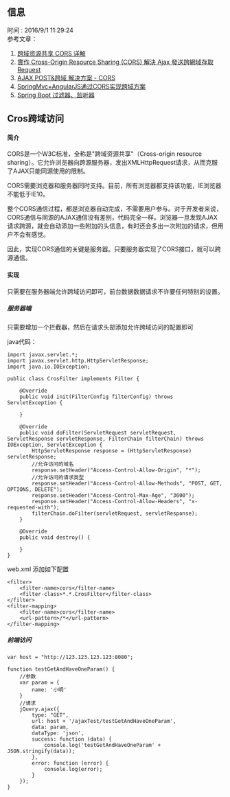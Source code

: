## 信息
时间 : 2016/9/1 11:29:24   
参考文章：  

1. [跨域资源共享 CORS 详解](http://www.ruanyifeng.com/blog/2016/04/cors.html)  
2. [實作 Cross-Origin Resource Sharing (CORS) 解決 Ajax 發送跨網域存取 Request](https://blog.toright.com/posts/3205/%E5%AF%A6%E4%BD%9C-cross-origin-resource-sharing-cros-%E8%A7%A3%E6%B1%BA-ajax-%E7%99%BC%E9%80%81%E8%B7%A8%E7%B6%B2%E5%9F%9F%E5%AD%98%E5%8F%96-request.html)
3. [AJAX POST&跨域 解决方案 - CORS](http://www.cnblogs.com/Darren_code/p/cors.html)
4. [SpringMvc+AngularJS通过CORS实现跨域方案](http://www.tuicool.com/articles/umymmqY)
5. [ Spring Boot 过滤器、监听器](http://blog.csdn.net/catoop/article/details/50501688)


## Cros跨域访问

#### 简介

CORS是一个W3C标准，全称是"跨域资源共享"（Cross-origin resource sharing）。它允许浏览器向跨源服务器，发出XMLHttpRequest请求，从而克服了AJAX只能同源使用的限制。  

CORS需要浏览器和服务器同时支持。目前，所有浏览器都支持该功能，IE浏览器不能低于IE10。  

整个CORS通信过程，都是浏览器自动完成，不需要用户参与。对于开发者来说，CORS通信与同源的AJAX通信没有差别，代码完全一样。浏览器一旦发现AJAX请求跨源，就会自动添加一些附加的头信息，有时还会多出一次附加的请求，但用户不会有感觉。  

因此，实现CORS通信的关键是服务器。只要服务器实现了CORS接口，就可以跨源通信。

#### 实现
只需要在服务器端允许跨域访问即可，前台数据数据请求不许要任何特别的设置。  

##### 服务器端

只需要增加一个拦截器，然后在请求头部添加允许跨域访问的配置即可

java代码：

    import javax.servlet.*;
    import javax.servlet.http.HttpServletResponse;
    import java.io.IOException;
    
    public class CrosFilter implements Filter {
    
        @Override
        public void init(FilterConfig filterConfig) throws ServletException {
    
        }
    
        @Override
        public void doFilter(ServletRequest servletRequest, ServletResponse servletResponse, FilterChain filterChain) throws IOException, ServletException {
            HttpServletResponse response = (HttpServletResponse) servletResponse;
            //允许访问的域名
            response.setHeader("Access-Control-Allow-Origin", "*");
            //允许访问的请求类型
            response.setHeader("Access-Control-Allow-Methods", "POST, GET, OPTIONS, DELETE");
            response.setHeader("Access-Control-Max-Age", "3600");
            response.setHeader("Access-Control-Allow-Headers", "x-requested-with");
            filterChain.doFilter(servletRequest, servletResponse);
        }
    
        @Override
        public void destroy() {
    
        }
    }

web.xml 添加如下配置


    <filter>
        <filter-name>cors</filter-name>
        <filter-class>*.*.CrosFilter</filter-class>
    </filter>
    <filter-mapping>
        <filter-name>cors</filter-name>
        <url-pattern>/*</url-pattern>
    </filter-mapping>

##### 前端访问

    var host = "http://123.123.123.123:8080";

    function testGetAndHaveOneParam() {
        //参数
        var param = {
            name: '小明'
        }
        //请求
        jQuery.ajax({
            type: "GET",
            url: host + '/ajaxTest/testGetAndHaveOneParam',
            data: param,
            dataType: 'json',
            success: function (data) {
                console.log('testGetAndHaveOneParam' + JSON.stringify(data));
            },
            error: function (error) {
                console.log(error);
            }
        });
    }

